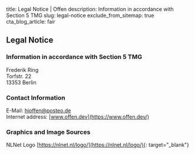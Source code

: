 title: Legal Notice | Offen
description: Information in accordance with Section 5 TMG
slug: legal-notice
exclude_from_sitemap: true
cta_blog_article: fair

## Legal Notice

### Information in accordance with Section 5 TMG
Frederik Ring  
Torfstr. 22  
13353 Berlin  

### Contact Information
E-Mail: [hioffen@posteo.de](mailto:hioffen@posteo.de)  
Internet address: [www.offen.dev](https://www.offen.dev/)

### Graphics and Image Sources
NLNet Logo [https://nlnet.nl/logo/](https://nlnet.nl/logo/){: target="_blank"}
